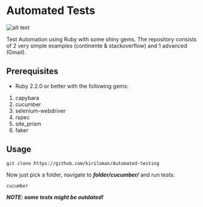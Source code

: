 # Automated Tests 
![alt text](https://circleci.com/gh/kiriloman/Automated-testing.svg?style=shield&circle-token=6fea71e94a26fcbd0b8d6530999ed22fd0ba8e33)

Test Automation using Ruby with some shiny gems. The repository consists of 2 very simple examples (continente & stackoverflow) and 1 advanced (Gmail).

## Prerequisites
* Ruby 2.2.0 or better with the following gems:

1. capybara
2. cucumber
3. selenium-webdriver
4. rspec
5. site_prism
6. faker

## Usage
```
git clone https://github.com/kiriloman/Automated-testing
```

Now just pick a folder, navigate to ***folder/cucumber/*** and run tests:


```
cucumber
```

***NOTE: some tests might be outdated!***

